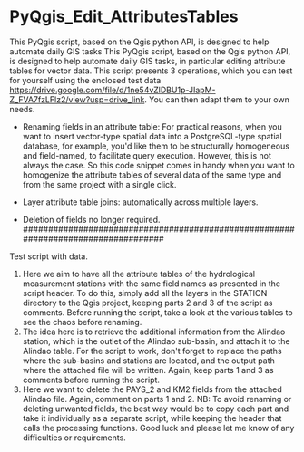 # PyQgis_Edit_AttributesTables
This PyQgis script, based on the Qgis python API, is designed to help automate daily GIS tasks
This PyQgis script, based on the Qgis python API, is designed to help automate daily GIS tasks, in particular editing attribute tables for vector data. This script presents 3 operations, which you can test for yourself using the enclosed test data https://drive.google.com/file/d/1ne54vZlDBU1p-JIapM-Z_FVA7fzLFlz2/view?usp=drive_link. You can then adapt them to your own needs.
- Renaming fields in an attribute table: For practical reasons, when you want to insert vector-type spatial data into a PostgreSQL-type spatial database, for example, you'd like them to be structurally homogeneous and field-named, to facilitate query execution. However, this is not always the case. So this code snippet comes in handy when you want to homogenize the attribute tables of several data of the same type and from the same project with a single click.

- Layer attribute table joins: automatically across multiple layers.

- Deletion of fields no longer required.
##################################################################################

Test script with data.
1.	Here we aim to have all the attribute tables of the hydrological measurement stations with the same field names as presented in the script header. To do this, simply add all the layers in the STATION directory to the Qgis project, keeping parts 2 and 3 of the script as comments. Before running the script, take a look at the various tables to see the chaos before renaming.
2.	The idea here is to retrieve the additional information from the Alindao station, which is the outlet of the Alindao sub-basin, and attach it to the Alindao table.
For the script to work, don't forget to replace the paths where the sub-basins and stations are located, and the output path where the attached file will be written. Again, keep parts 1 and 3 as comments before running the script.
3.	Here we want to delete the PAYS_2 and KM2 fields from the attached Alindao file. Again, comment on parts 1 and 2.
NB: To avoid renaming or deleting unwanted fields, the best way would be to copy each part and take it individually as a separate script, while keeping the header that calls the processing functions.
Good luck and please let me know of any difficulties or requirements.
